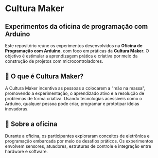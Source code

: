# Cultura Maker

## Experimentos da oficina de programação com Arduino

Este repositório reúne os experimentos desenvolvidos na **Oficina de Programação com Arduino**, com foco em práticas da **Cultura Maker**. O objetivo é estimular a aprendizagem prática e criativa por meio da construção de projetos com microcontroladores.

## 🧠 O que é Cultura Maker?

A Cultura Maker incentiva as pessoas a colocarem a "mão na massa", promovendo a experimentação, o aprendizado ativo e a resolução de problemas de forma criativa. Usando tecnologias acessíveis como o Arduino, qualquer pessoa pode criar, programar e prototipar ideias inovadoras.

## 🧪 Sobre a oficina

Durante a oficina, os participantes exploraram conceitos de eletrônica e programação embarcada por meio de desafios práticos. Os experimentos envolvem sensores, atuadores, estruturas de controle e integração entre hardware e software.
